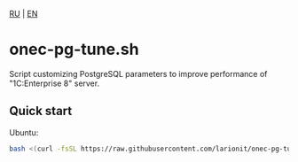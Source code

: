 [RU] | [EN]

[EN]: https://github.com/larionit/onec-pg-tune/blob/dev/README.md
[RU]: https://github.com/larionit/onec-pg-tune/blob/dev/ru/README.md

# onec-pg-tune.sh

Script customizing PostgreSQL parameters to improve performance of "1C:Enterprise 8" server.

## Quick start

Ubuntu:

``` bash
bash <(curl -fsSL https://raw.githubusercontent.com/larionit/onec-pg-tune/dev/setup.sh)
```